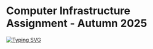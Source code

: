 # Computer Infrastructure Assignment - Autumn 2025

[![Typing SVG](https://readme-typing-svg.demolab.com?font=Metal+Mania&size=30&pause=1000&color=1C9C3F&width=435&lines=Yfinance+Assessment)](https://git.io/typing-svg)